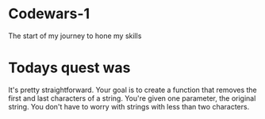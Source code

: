 # Codewars-1
The start of my journey to hone my skills

# Todays quest was

It's pretty straightforward. Your goal is to create a function that removes the first and last characters of a string. You're given one parameter, the original string. You don't have to worry with strings with less than two characters.
